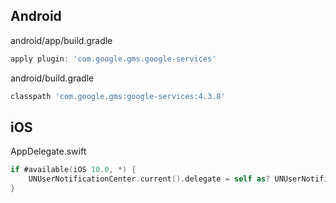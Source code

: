 ## Android

android/app/build.gradle

```gradle
apply plugin: 'com.google.gms.google-services'
```

android/build.gradle

```gradle
classpath 'com.google.gms:google-services:4.3.8'
```

## iOS

AppDelegate.swift

```swift
if #available(iOS 10.0, *) {
    UNUserNotificationCenter.current().delegate = self as? UNUserNotificationCenterDelegate
}
```